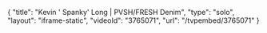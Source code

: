 {
    "title": "Kevin ' Spanky' Long | PVSH\/FRESH Denim",
    "type": "solo",
    "layout": "iframe-static",
    "videoId": "3765071",
    "url": "\/tvpembed\/3765071"
}